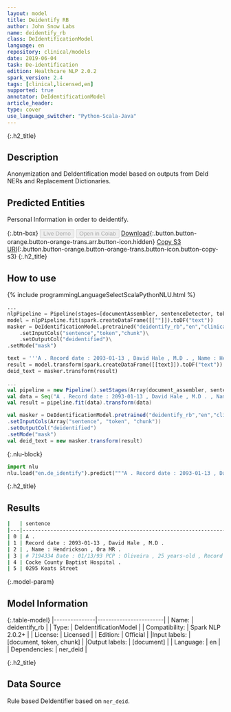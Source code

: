 ```yaml
---
layout: model
title: Deidentify RB
author: John Snow Labs
name: deidentify_rb
class: DeIdentificationModel
language: en
repository: clinical/models
date: 2019-06-04
task: De-identification
edition: Healthcare NLP 2.0.2
spark_version: 2.4
tags: [clinical,licensed,en]
supported: true
annotator: DeIdentificationModel
article_header:
type: cover
use_language_switcher: "Python-Scala-Java"
---
```


{:.h2_title}
## Description
Anonymization and DeIdentification model based on outputs from DeId NERs and Replacement Dictionaries.


## Predicted Entities 
Personal Information in order to deidentify.

{:.btn-box}
<button class="button button-orange" disabled>Live Demo</button>
<button class="button button-orange" disabled>Open in Colab</button>
[Download](https://s3.amazonaws.com/auxdata.johnsnowlabs.com/clinical/models/deidentify_rb_en_2.0.2_2.4_1559672122511.zip){:.button.button-orange.button-orange-trans.arr.button-icon.hidden}
[Copy S3 URI](s3://auxdata.johnsnowlabs.com/clinical/models/deidentify_rb_en_2.0.2_2.4_1559672122511.zip){:.button.button-orange.button-orange-trans.button-icon.button-copy-s3}
{:.h2_title}
## How to use 
<div class="tabs-box" markdown="1">

{% include programmingLanguageSelectScalaPythonNLU.html %}

```python
...
nlpPipeline = Pipeline(stages=[documentAssembler, sentenceDetector, tokenizer, word_embeddings, clinical_ner, ner_converter])
model = nlpPipeline.fit(spark.createDataFrame([[""]]).toDF("text"))
masker = DeIdentificationModel.pretrained("deidentify_rb","en","clinical/models")\
	.setInputCols("sentence","token","chunk")\
	.setOutputCol("deidentified")\
.setMode("mask")

text = '''A . Record date : 2093-01-13 , David Hale , M.D . , Name : Hendrickson , Ora MR . # 7194334 Date : 01/13/93 PCP : Oliveira , 25 years-old , Record date : 2079-11-09 . Cocke County Baptist Hospital . 0295 Keats Street'''
result = model.transform(spark.createDataFrame([[text]]).toDF("text"))    
deid_text = masker.transform(result)
```

```scala
...
val pipeline = new Pipeline().setStages(Array(document_assembler, sentence_detector, tokenizer, word_embeddings, ner, ner_converter))
val data = Seq("A . Record date : 2093-01-13 , David Hale , M.D . , Name : Hendrickson , Ora MR . # 7194334 Date : 01/13/93 PCP : Oliveira , 25 years-old , Record date : 2079-11-09 . Cocke County Baptist Hospital . 0295 Keats Street").toDF("text")
val result = pipeline.fit(data).transform(data)

val masker = DeIdentificationModel.pretrained("deidentify_rb","en","clinical/models")
.setInputCols(Array("sentence", "token", "chunk"))
.setOutputCol("deidentified")
.setMode("mask")
val deid_text = new masker.transform(result)

```


{:.nlu-block}
```python
import nlu
nlu.load("en.de_identify").predict("""A . Record date : 2093-01-13 , David Hale , M.D . , Name : Hendrickson , Ora MR . # 7194334 Date : 01/13/93 PCP : Oliveira , 25 years-old , Record date : 2079-11-09 . Cocke County Baptist Hospital . 0295 Keats Street""")
```

</div>

{:.h2_title}
## Results
```bash
|   | sentence                                                                              | deidentified                                                                |
|---|---------------------------------------------------------------------------------------|-----------------------------------------------------------------------------|
| 0 | A .                                                                                   | A .                                                                         |
| 1 | Record date : 2093-01-13 , David Hale , M.D .                                         | Record date : <DATE> , David Hale , M.D .                                   |
| 2 | , Name : Hendrickson , Ora MR .                                                       | , Name : Hendrickson , Ora MR .                                             |
| 3 | # 7194334 Date : 01/13/93 PCP : Oliveira , 25 years-old , Record date : 2079-11-09 .  | # <ID> Date : <DATE> PCP : Oliveira , 25 years-old , Record date : <DATE> . |
| 4 | Cocke County Baptist Hospital .                                                       | Cocke County Baptist Hospital .                                             |
| 5 | 0295 Keats Street                                                                     | <ID> Keats Street                                                           |
```

{:.model-param}
## Model Information

{:.table-model}
|---------------|------------------------|
| Name:          | deidentify_rb          |
| Type:   | DeIdentificationModel  |
| Compatibility: | Spark NLP 2.0.2+                  |
| License:       | Licensed               |
| Edition:       | Official             |
|Input labels:        | [document, token, chunk] |
|Output labels:       | [document]               |
| Language:      | en                     |
| Dependencies: | ner_deid               |

{:.h2_title}
## Data Source
Rule based DeIdentifier based on `ner_deid`.
